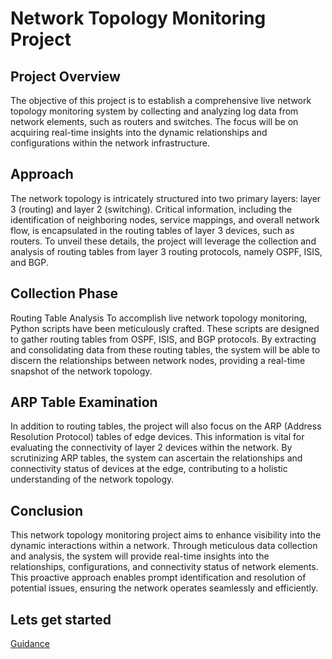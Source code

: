 # Network Topology Monitoring Project

## Project Overview
The objective of this project is to establish a comprehensive live network topology monitoring system by collecting and analyzing log data from network elements, such as routers and switches. The focus will be on acquiring real-time insights into the dynamic relationships and configurations within the network infrastructure.

## Approach
The network topology is intricately structured into two primary layers: layer 3 (routing) and layer 2 (switching). Critical information, including the identification of neighboring nodes, service mappings, and overall network flow, is encapsulated in the routing tables of layer 3 devices, such as routers. To unveil these details, the project will leverage the collection and analysis of routing tables from layer 3 routing protocols, namely OSPF, ISIS, and BGP.

## Collection Phase
Routing Table Analysis
To accomplish live network topology monitoring, Python scripts have been meticulously crafted. These scripts are designed to gather routing tables from OSPF, ISIS, and BGP protocols. By extracting and consolidating data from these routing tables, the system will be able to discern the relationships between network nodes, providing a real-time snapshot of the network topology.

## ARP Table Examination
In addition to routing tables, the project will also focus on the ARP (Address Resolution Protocol) tables of edge devices. This information is vital for evaluating the connectivity of layer 2 devices within the network. By scrutinizing ARP tables, the system can ascertain the relationships and connectivity status of devices at the edge, contributing to a holistic understanding of the network topology.

## Conclusion
This network topology monitoring project aims to enhance visibility into the dynamic interactions within a network. Through meticulous data collection and analysis, the system will provide real-time insights into the relationships, configurations, and connectivity status of network elements. This proactive approach enables prompt identification and resolution of potential issues, ensuring the network operates seamlessly and efficiently.

 ## Lets get started

 [Guidance](guidance.md)

